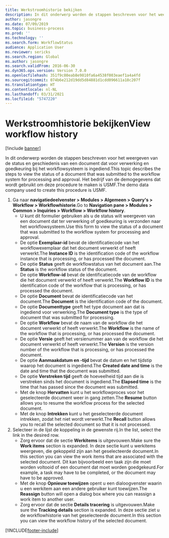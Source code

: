 ```yaml
---
title: Werkstroomhistorie bekijken
description: In dit onderwerp worden de stappen beschreven voor het weergeven van de status en geschiedenis van een document dat voor verwerking en goedkeuring bij het workflowsysteem is ingediend.
author: jasongre
ms.date: 07/09/2019
ms.topic: business-process
ms.prod: ''
ms.technology: ''
ms.search.form: WorkflowStatus
audience: Application User
ms.reviewer: sericks
ms.search.region: Global
ms.author: jasongre
ms.search.validFrom: 2016-06-30
ms.dyn365.ops.version: Version 7.0.0
ms.openlocfilehash: 351f9c80eab8e9810fa6a4538f003eaef1a4a4fd
ms.sourcegitcommit: 074b6e212d19dd5d84881d1cdd096611a18c207f
ms.translationtype: HT
ms.contentlocale: nl-NL
ms.lasthandoff: 03/31/2021
ms.locfileid: "5747220"
---
```

# <a name="view-workflow-history"></a><span data-ttu-id="f3d5e-103">Werkstroomhistorie bekijken</span><span class="sxs-lookup"><span data-stu-id="f3d5e-103">View workflow history</span></span>

[!include [banner](../../includes/banner.md)]

<span data-ttu-id="f3d5e-104">In dit onderwerp worden de stappen beschreven voor het weergeven van de status en geschiedenis van een document dat voor verwerking en goedkeuring bij het workflowsysteem is ingediend.</span><span class="sxs-lookup"><span data-stu-id="f3d5e-104">This topic describes the steps to view the status of a document that was submitted to the workflow system for processing and approval.</span></span> <span data-ttu-id="f3d5e-105">Het bedrijf van de demogegevens dat wordt gebruikt om deze procedure te maken is USMF.</span><span class="sxs-lookup"><span data-stu-id="f3d5e-105">The demo data company used to create this procedure is USMF.</span></span>

1. <span data-ttu-id="f3d5e-106">Ga naar **navigatiedeelvenster > Modules > Algemeen > Query's > Workflow > Workflowhistorie**.</span><span class="sxs-lookup"><span data-stu-id="f3d5e-106">Go to **Navigation pane > Modules > Common > Inquiries > Workflow > Workflow history**.</span></span>
    - <span data-ttu-id="f3d5e-107">U kunt dit formulier gebruiken als u de status wilt weergeven van een document dat ter verwerking of goedkeuring is verzonden naar het workflowsysteem.</span><span class="sxs-lookup"><span data-stu-id="f3d5e-107">Use this form to view the status of a document that was submitted to the workflow system for processing and approval.</span></span>  
    - <span data-ttu-id="f3d5e-108">De optie **Exemplaar-id** bevat de identificatiecode van het workflowexemplaar dat het document verwerkt of heeft verwerkt.</span><span class="sxs-lookup"><span data-stu-id="f3d5e-108">The **Instance ID** is the identification code of the workflow instance that is processing, or has processed the document.</span></span>  
    - <span data-ttu-id="f3d5e-109">De optie **Status** geeft de workflowstatus van het document aan.</span><span class="sxs-lookup"><span data-stu-id="f3d5e-109">The **Status** is the workflow status of the document.</span></span>  
    - <span data-ttu-id="f3d5e-110">De optie **Workflow-id** bevat de identificatiecode van de workflow die het document verwerkt of heeft verwerkt.</span><span class="sxs-lookup"><span data-stu-id="f3d5e-110">The **Workflow ID** is the identification code of the workflow that is processing, or has processed the document.</span></span>  
    - <span data-ttu-id="f3d5e-111">De optie **Document** bevat de identificatiecode van het document.</span><span class="sxs-lookup"><span data-stu-id="f3d5e-111">The **Document** is the identification code of the document.</span></span>  
    - <span data-ttu-id="f3d5e-112">De optie **Documenttype** geeft het type document aan dat is ingediend voor verwerking.</span><span class="sxs-lookup"><span data-stu-id="f3d5e-112">The **Document type** is the type of document that was submitted for processing.</span></span>  
    - <span data-ttu-id="f3d5e-113">De optie **Workflow** bevat de naam van de workflow die het document verwerkt of heeft verwerkt.</span><span class="sxs-lookup"><span data-stu-id="f3d5e-113">The **Workflow** is the name of the workflow that is processing, or has processed the document.</span></span>  
    - <span data-ttu-id="f3d5e-114">De optie **Versie** geeft het versienummer aan van de workflow die het document verwerkt of heeft verwerkt.</span><span class="sxs-lookup"><span data-stu-id="f3d5e-114">The **Version** is the version number of the workflow that is processing, or has processed the document.</span></span>  
    - <span data-ttu-id="f3d5e-115">De optie **Aanmaakdatum en -tijd** bevat de datum en het tijdstip waarop het document is ingediend.</span><span class="sxs-lookup"><span data-stu-id="f3d5e-115">The **Created date and time** is the date and time that the document was submitted.</span></span>  
    - <span data-ttu-id="f3d5e-116">De optie **Verstreken tijd** geeft de hoeveelheid tijd aan die is verstreken sinds het document is ingediend.</span><span class="sxs-lookup"><span data-stu-id="f3d5e-116">The **Elapsed time** is the time that has passed since the document was submitted.</span></span>  
    - <span data-ttu-id="f3d5e-117">Met de knop **Hervatten** kunt u het workflowproces voor het geselecteerde document weer in gang zetten.</span><span class="sxs-lookup"><span data-stu-id="f3d5e-117">The **Resume** button allows you to resume the workflow process for the selected document.</span></span>  
    - <span data-ttu-id="f3d5e-118">Met de knop **Intrekken** kunt u het geselecteerde document intrekken, zodat het niet wordt verwerkt.</span><span class="sxs-lookup"><span data-stu-id="f3d5e-118">The **Recall** button allows you to recall the selected document so that it is not processed.</span></span>   
2. <span data-ttu-id="f3d5e-119">Selecteer in de lijst de koppeling in de gewenste rij.</span><span class="sxs-lookup"><span data-stu-id="f3d5e-119">In the list, select the link in the desired row.</span></span>
    - <span data-ttu-id="f3d5e-120">Zorg ervoor dat de sectie **Werkitems** is uitgevouwen.</span><span class="sxs-lookup"><span data-stu-id="f3d5e-120">Make sure the **Work items** section is expanded.</span></span> <span data-ttu-id="f3d5e-121">In deze sectie kunt u werkitems weergeven, die gekoppeld zijn aan het geselecteerde document.</span><span class="sxs-lookup"><span data-stu-id="f3d5e-121">In this section you can view the work items that are associated with the selected document.</span></span> <span data-ttu-id="f3d5e-122">Dit kan bijvoorbeeld een taak zijn die moet worden voltooid of een document dat moet worden goedgekeurd.</span><span class="sxs-lookup"><span data-stu-id="f3d5e-122">For example, a task may have to be completed, or the document may have to be approved.</span></span>  
    - <span data-ttu-id="f3d5e-123">Met de knop **Opnieuw toewijzen** opent u een dialoogvenster waarin u een werkitem aan een andere gebruiker kunt toewijzen.</span><span class="sxs-lookup"><span data-stu-id="f3d5e-123">The **Reassign** button will open a dialog box where you can reassign a work item to another user.</span></span>  
    - <span data-ttu-id="f3d5e-124">Zorg ervoor dat de sectie **Details tracering** is uitgevouwen.</span><span class="sxs-lookup"><span data-stu-id="f3d5e-124">Make sure the **Tracking details** section is expanded.</span></span> <span data-ttu-id="f3d5e-125">In deze sectie ziet u de workflowhistorie van het geselecteerde document.</span><span class="sxs-lookup"><span data-stu-id="f3d5e-125">In this section you can view the workflow history of the selected document.</span></span>  



[!INCLUDE[footer-include](../../../../includes/footer-banner.md)]